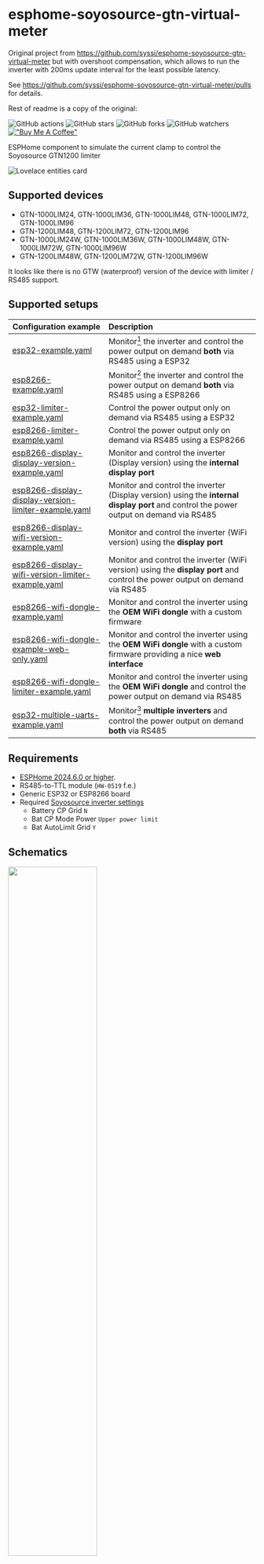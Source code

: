 # esphome-soyosource-gtn-virtual-meter


Original project from https://github.com/syssi/esphome-soyosource-gtn-virtual-meter but with overshoot compensation, which
allows to run the inverter with 200ms update interval for the least possible latency.

See https://github.com/syssi/esphome-soyosource-gtn-virtual-meter/pulls for details.


Rest of readme is a copy of the original:

![GitHub actions](https://github.com/syssi/esphome-soyosource-gtn-virtual-meter/actions/workflows/ci.yaml/badge.svg)
![GitHub stars](https://img.shields.io/github/stars/syssi/esphome-soyosource-gtn-virtual-meter)
![GitHub forks](https://img.shields.io/github/forks/syssi/esphome-soyosource-gtn-virtual-meter)
![GitHub watchers](https://img.shields.io/github/watchers/syssi/esphome-soyosource-gtn-virtual-meter)
[!["Buy Me A Coffee"](https://img.shields.io/badge/buy%20me%20a%20coffee-donate-yellow.svg)](https://www.buymeacoffee.com/syssi)

ESPHome component to simulate the current clamp to control the Soyosource GTN1200 limiter

![Lovelace entities card](lovelace-entities-card.png "lovelace entities card")


## Supported devices

* GTN-1000LIM24, GTN-1000LIM36, GTN-1000LIM48, GTN-1000LIM72, GTN-1000LIM96
* GTN-1200LIM48, GTN-1200LIM72, GTN-1200LIM96
* GTN-1000LIM24W, GTN-1000LIM36W, GTN-1000LIM48W, GTN-1000LIM72W, GTN-1000LIM96W
* GTN-1200LIM48W, GTN-1200LIM72W, GTN-1200LIM96W

It looks like there is no GTW (waterproof) version of the device with limiter / RS485 support.

## Supported setups

| Configuration example                                                                  | Description                                                                                                                           |
|----------------------------------------------------------------------------------------|:--------------------------------------------------------------------------------------------------------------------------------------|
| [esp32-example.yaml](esp32-example.yaml)                                               | Monitor[^1] the inverter and control the power output on demand **both** via RS485 using a ESP32                                      |
| [esp8266-example.yaml](esp8266-example.yaml)                                           | Monitor[^1] the inverter and control the power output on demand **both** via RS485 using a ESP8266                                    |
| [esp32-limiter-example.yaml](esp32-limiter-example.yaml)                               | Control the power output only on demand via RS485 using a ESP32                                                                       |
| [esp8266-limiter-example.yaml](esp8266-limiter-example.yaml)                           | Control the power output only on demand via RS485 using a ESP8266                                                                     |
| [esp8266-display-display-version-example.yaml](esp8266-display-display-version-example.yaml)                  | Monitor and control the inverter (Display version) using the **internal display port**                                                  |
| [esp8266-display-display-version-limiter-example.yaml](esp8266-display-display-version-limiter-example.yaml)  | Monitor and control the inverter (Display version) using the **internal display port** and control the power output on demand via RS485 |
| [esp8266-display-wifi-version-example.yaml](esp8266-display-wifi-version-example.yaml)                        | Monitor and control the inverter (WiFi version) using the **display port**                                                              |
| [esp8266-display-wifi-version-limiter-example.yaml](esp8266-display-wifi-version-limiter-example.yaml)        | Monitor and control the inverter (WiFi version) using the **display port** and control the power output on demand via RS485             |
| [esp8266-wifi-dongle-example.yaml](esp8266-wifi-dongle-example.yaml)                   | Monitor and control the inverter using the **OEM WiFi dongle** with a custom firmware                                                 |
| [esp8266-wifi-dongle-example-web-only.yaml](esp8266-wifi-dongle-example-web-only.yaml) | Monitor and control the inverter using the **OEM WiFi dongle** with a custom firmware providing a nice **web interface**              |
| [esp8266-wifi-dongle-limiter-example.yaml](esp8266-wifi-dongle-limiter-example.yaml)   | Monitor and control the inverter using the **OEM WiFi dongle** and control the power output on demand via RS485                       |
| [esp32-multiple-uarts-example.yaml](esp32-multiple-uarts-example.yaml)                 | Monitor[^1] **multiple inverters** and control the power output on demand **both** via RS485                                          |

## Requirements

* [ESPHome 2024.6.0 or higher](https://github.com/esphome/esphome/releases).
* RS485-to-TTL module (`HW-0519` f.e.)
* Generic ESP32 or ESP8266 board
* Required [Soyosource inverter settings](docs/soyosource-settings.jpg "Soyosource config panel")
  * Battery CP Grid `N`
  * Bat CP Mode Power `Upper power limit`
  * Bat AutoLimit Grid `Y`

## Schematics

<a href="https://raw.githubusercontent.com/syssi/esphome-soyosource-gtn-virtual-meter/main/images/circuit.jpg" target="_blank">
<img src="https://raw.githubusercontent.com/syssi/esphome-soyosource-gtn-virtual-meter/main/images/circuit_thumbnail.jpg" width="60%">
</a>

```
               RS485                      UART
┌─────────┐              ┌──────────┐                ┌─────────┐
│         │              │          │<----- RX ----->│         │
│         │<-----B- ---->│  RS485   │<----- TX ----->│ ESP32/  │
│ GTN1200 │<---- A+ ---->│  to TTL  │<----- GND ---->│ ESP8266 │
│         │<--- GND ---->│  module  │<-- 3.3 VCC --->│         │<-- VCC
│         │              │          │                │         │<-- GND
└─────────┘              └──────────┘                └─────────┘

```

Please make sure to power the RS485 module with 3.3V because it affects the TTL (transistor-transistor logic) voltage between RS485 module and ESP.

## Installation

You can install this component with [ESPHome external components feature](https://esphome.io/components/external_components.html) like this:
```yaml
external_components:
  - source: github://syssi/esphome-soyosource-gtn-virtual-meter@main
```

or just use the `esp32-example.yaml` / `esp8266-example.yaml` as proof of concept:

```bash
# Install esphome
pip3 install esphome

# Clone this external component
git clone https://github.com/syssi/esphome-soyosource-gtn-virtual-meter.git
cd esphome-soyosource-gtn-virtual-meter

# Create a secrets.yaml containing some setup specific secrets
cat > secrets.yaml <<EOF
wifi_ssid: MY_WIFI_SSID
wifi_password: MY_WIFI_PASSWORD

mqtt_host: MY_MQTT_HOST
mqtt_username: MY_MQTT_USERNAME
mqtt_password: MY_MQTT_PASSWORD
EOF

# Validate the configuration, create a binary, upload it, and start logs
# If you use a esp8266 run the esp8266-examle.yaml
esphome run esp32-example.yaml

```

For a more advanced setup take a look at the [esp32-multiple-uarts-example.yaml](esp32-multiple-uarts-example.yaml).

## Known issues

None.

## Debugging

If this component doesn't work out of the box for your device please update your configuration to enable the debug output of the UART component and increase the log level to the see outgoing and incoming serial traffic:

```
logger:
  level: DEBUG
  logs:
    api.service: WARN
    ota: WARN
    sensor: DEBUG

uart:
  baud_rate: 4800
  tx_pin: ${tx_pin}
  rx_pin: ${rx_pin}
  debug:
    direction: BOTH
```

## References

* https://github.com/drcross/virtual-meter
* https://www.photovoltaikforum.com/thread/148552-g%C3%BCnstiger-1200w-grid-tie-inverter-mit-limiter-sensor-von-soyo-source-%C3%A4hnlich-gti/?pageNo=4
* https://secondlifestorage.com/index.php?threads/limiter-inverter-with-rs485-load-setting.7631/
* https://github.com/PepeTheFroggie/Soyosource-GridTie-inverter-24V-LCD-replacement

[^1]: Some devices doesn't respond to the status request (`0x24 0x00 0x00 0x00 0x00 0x00 0x00 0x00`) via RS485. The reason is unknown. This has no effect on the limiter feature. The inverter processes the power demand requests silently. There is a new hardware version since 2022 (purple mainboard / fw version `STC8-2022-218`) which probably doesn't respond to requests anymore. The 2021 version (blue mainboard & green mainboard, fw version `2021-301`) responds for some people and for some not. ([#48](https://github.com/syssi/esphome-soyosource-gtn-virtual-meter/issues/48))
